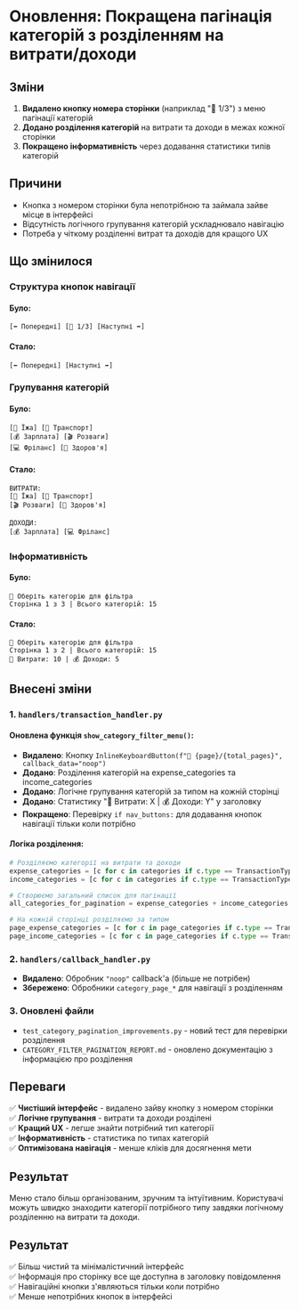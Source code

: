 # Оновлення: Покращена пагінація категорій з розділенням на витрати/доходи

## Зміни

1. **Видалено кнопку номера сторінки** (наприклад "📄 1/3") з меню пагінації категорій
2. **Додано розділення категорій** на витрати та доходи в межах кожної сторінки
3. **Покращено інформативність** через додавання статистики типів категорій

## Причини

- Кнопка з номером сторінки була непотрібною та займала зайве місце в інтерфейсі
- Відсутність логічного групування категорій ускладнювало навігацію
- Потреба у чіткому розділенні витрат та доходів для кращого UX

## Що змінилося

### Структура кнопок навігації

#### Було:

```
[⬅️ Попередні] [📄 1/3] [Наступні ➡️]
```

#### Стало:

```
[⬅️ Попередні] [Наступні ➡️]
```

### Групування категорій

#### Було:

```
[🍔 Їжа] [🚗 Транспорт]
[💰 Зарплата] [🎬 Розваги]
[💻 Фріланс] [💊 Здоров'я]
```

#### Стало:

```
ВИТРАТИ:
[🍔 Їжа] [🚗 Транспорт]
[🎬 Розваги] [💊 Здоров'я]

ДОХОДИ:
[💰 Зарплата] [💻 Фріланс]
```

### Інформативність

#### Було:

```
📂 Оберіть категорію для фільтра
Сторінка 1 з 3 | Всього категорій: 15
```

#### Стало:

```
📂 Оберіть категорію для фільтра
Сторінка 1 з 2 | Всього категорій: 15
💸 Витрати: 10 | 💰 Доходи: 5
```

## Внесені зміни

### 1. `handlers/transaction_handler.py`

#### Оновлена функція `show_category_filter_menu()`:

- **Видалено**: Кнопку `InlineKeyboardButton(f"📄 {page}/{total_pages}", callback_data="noop")`
- **Додано**: Розділення категорій на expense_categories та income_categories
- **Додано**: Логічне групування категорій за типом на кожній сторінці
- **Додано**: Статистику "💸 Витрати: X | 💰 Доходи: Y" у заголовку
- **Покращено**: Перевірку `if nav_buttons:` для додавання кнопок навігації тільки коли потрібно

#### Логіка розділення:

```python
# Розділяємо категорії на витрати та доходи
expense_categories = [c for c in categories if c.type == TransactionType.EXPENSE]
income_categories = [c for c in categories if c.type == TransactionType.INCOME]

# Створюємо загальний список для пагінації
all_categories_for_pagination = expense_categories + income_categories

# На кожній сторінці розділяємо за типом
page_expense_categories = [c for c in page_categories if c.type == TransactionType.EXPENSE]
page_income_categories = [c for c in page_categories if c.type == TransactionType.INCOME]
```

### 2. `handlers/callback_handler.py`

- **Видалено**: Обробник `"noop"` callback'а (більше не потрібен)
- **Збережено**: Обробники `category_page_*` для навігації з розділенням

### 3. Оновлені файли

- `test_category_pagination_improvements.py` - новий тест для перевірки розділення
- `CATEGORY_FILTER_PAGINATION_REPORT.md` - оновлено документацію з інформацією про розділення

## Переваги

✅ **Чистіший інтерфейс** - видалено зайву кнопку з номером сторінки  
✅ **Логічне групування** - витрати та доходи розділені  
✅ **Кращий UX** - легше знайти потрібний тип категорії  
✅ **Інформативність** - статистика по типах категорій  
✅ **Оптимізована навігація** - менше кліків для досягнення мети

## Результат

Меню стало більш організованим, зручним та інтуїтивним. Користувачі можуть швидко знаходити категорії потрібного типу завдяки логічному розділенню на витрати та доходи.

## Результат

✅ Більш чистий та мінімалістичний інтерфейс  
✅ Інформація про сторінку все ще доступна в заголовку повідомлення  
✅ Навігаційні кнопки з'являються тільки коли потрібно  
✅ Менше непотрібних кнопок в інтерфейсі
